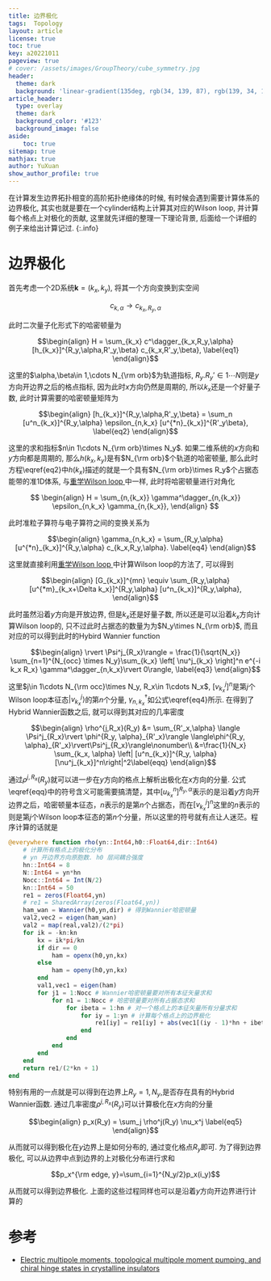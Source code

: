 ```yaml
---
title: 边界极化
tags:  Topology
layout: article
license: true
toc: true
key: a20221011
pageview: true
# cover: /assets/images/GroupTheory/cube_symmetry.jpg
header:
  theme: dark
  background: 'linear-gradient(135deg, rgb(34, 139, 87), rgb(139, 34, 139))'
article_header:
  type: overlay
  theme: dark
  background_color: '#123'
  background_image: false
aside:
    toc: true
sitemap: true
mathjax: true
author: YuXuan
show_author_profile: true
---
```

在计算发生边界拓扑相变的高阶拓扑绝缘体的时候, 有时候会遇到需要计算体系的边界极化, 其实也就是要在一个cylinder结构上计算其对应的Wilson loop, 并计算每个格点上对极化的贡献, 这里就先详细的整理一下理论背景, 后面给一个详细的例子来给出计算记过.
{:.info}
<!--more-->
# 边界极化
首先考虑一个2D系统$\mathbf{k}=(k_x,k_y)$, 将其一个方向变换到实空间

$$c_{k,\alpha}\rightarrow c_{k_x,R_y,\alpha}$$

此时二次量子化形式下的哈密顿量为

$$\begin{align}
H = \sum_{k_x} c^\dagger_{k_x,R_y,\alpha} [h_{k_x}]^{R_y,\alpha,R'_y,\beta} c_{k_x,R'_y,\beta},
\label{eq1}
\end{align}$$

这里的$\alpha,\beta\in 1,\cdots N_{\rm orb}$为轨道指标, $R_y.R_y'\in 1\cdots N$则是$y$方向开边界之后的格点指标, 因为此时$x$方向仍然是周期的, 所以$k_x$还是一个好量子数, 此时计算需要的哈密顿量矩阵为

$$\begin{align}
[h_{k_x}]^{R_y,\alpha,R'_y,\beta} = \sum_n [u^n_{k_x}]^{R_y,\alpha} \epsilon_{n,k_x} [u^{*n}_{k_x}]^{R'_y\beta},
\label{eq2}
\end{align}$$

这里的求和指标$n\in 1\cdots N_{\rm orb}\times N_y$. 如果二维系统的$x$方向和$y$方向都是周期的, 那么$h(k_x,k_y)$是有$N_{\rm orb}$个轨道的哈密顿量, 那么此时方程\eqref{eq2}中$h(k_x)$描述的就是一个具有$N_{\rm orb}\times R_y$个占据态能带的准1D体系, 与[重学Wilson loop ](https://yxli8023.github.io/2022/10/10/Wilsonloop-restudy.html)中一样, 此时将哈密顿量进行对角化

$$
\begin{align}
H = \sum_{n,{k_x}} \gamma^\dagger_{n,{k_x}} \epsilon_{n,k_x} \gamma_{n,{k_x}},
\end{align}
$$

此时准粒子算符与电子算符之间的变换关系为

$$\begin{align}
\gamma_{n,k_x} = \sum_{R_y,\alpha} [u^{*n}_{k_x}]^{R_y,\alpha} c_{k_x,R_y,\alpha}.
\label{eq4}
\end{align}$$

这里就直接利用[重学Wilson loop ](https://yxli8023.github.io/2022/10/10/Wilsonloop-restudy.html)中计算Wilson loop的方法了, 可以得到

$$\begin{align}
[G_{k_x}]^{mn} \equiv \sum_{R_y,\alpha}[u^{*m}_{k_x+\Delta k_x}]^{R_y,\alpha} [u^n_{k_x}]^{R_y,\alpha},
\end{align}$$

此时虽然沿着$y$方向是开放边界, 但是$k_x$还是好量子数, 所以还是可以沿着$k_x$方向计算Wilson loop的, 只不过此时占据态的数量为为$N_y\times N_{\rm orb}$, 而且对应的可以得到此时的Hybird Wannier function

$$\begin{align}
\rvert \Psi^j_{R_x}\rangle = \frac{1}{\sqrt{N_x}} \sum_{n=1}^{N_{occ} \times N_y}\sum_{k_x} \left[ \nu^j_{k_x} \right]^n e^{-i k_x R_x} \gamma^\dagger_{n,k_x}\rvert 0\rangle,
\label{eq3}
\end{align}$$

这里$j\in 1\cdots N_{\rm occ}\times N_y, R_x\in 1\cdots N_x$, $[v_{k_x}^j]^n$是第$j$个Wilson loop本征态$\rvert v_{k_x}^j\rangle$的第$n$个分量, $\gamma^\dagger_{n,k_x}$如公式\eqref{eq4}所示. 在得到了Hybrid Wannier函数之后, 就可以得到其对应的几率密度

$$\begin{align}
\rho^{j,R_x}(R_y) &= \sum_{R'_x,\alpha} \langle \Psi^j_{R_x}\rvert \phi^{R_y, \alpha}_{R'_x}\rangle \langle\phi^{R_y, \alpha}_{R'_x}\rvert\Psi^j_{R_x}\rangle\nonumber\\
&=\frac{1}{N_x} \sum_{k_x, \alpha} \left| [u^n_{k_x}]^{R_y, \alpha}[\nu^j_{k_x}]^n\right|^2\label{eqq}
\end{align}$$

通过$\rho^{j,R_x}(R_y)$就可以进一步在$y$方向的格点上解析出极化在$x$方向的分量. 公式\eqref{eqq}中的符号含义可能需要搞清楚，其中$[u_{k_x}^n]^{R_y,\alpha}$表示的是沿着$y$方向开边界之后，哈密顿量本征态，$n$表示的是第$n$个占据态，而在$[v_{k_x}^j]^n$这里的$n$表示的则是第$j$个Wilson loop本征态的第$n$个分量，所以这里的符号就有点让人迷茫。程序计算的话就是
```julia
@everywhere function rho(yn::Int64,h0::Float64,dir::Int64)
    # 计算所有格点上的极化分布
    # yn 开边界方向原胞数. h0 层间耦合强度
    hn::Int64 = 8
    N::Int64 = yn*hn
    Nocc::Int64 = Int(N/2)
    kn::Int64 = 50
    re1 = zeros(Float64,yn)
    # re1 = SharedArray(zeros(Float64,yn))
    ham_wan = Wannier(h0,yn,dir) # 得到Wannier哈密顿量
    val2,vec2 = eigen(ham_wan)
    val2 = map(real,val2)/(2*pi)
    for ik = -kn:kn
        kx = ik*pi/kn
        if dir == 0
            ham = openx(h0,yn,kx)
        else
            ham = openy(h0,yn,kx)
        end
        val1,vec1 = eigen(ham)
        for j1 = 1:Nocc # Wannier哈密顿量要对所有本征矢量求和
            for n1 = 1:Nocc # 哈密顿量要对所有占据态求和
                for ibeta = 1:hn # 对一个格点上的本征矢量所有分量求和
                    for iy = 1:yn # 计算每个格点上的边界极化
                        re1[iy] = re1[iy] + abs(vec1[(iy - 1)*hn + ibeta,n1]*vec2[n1,j1])^2*val2[j1]
                    end
                end
            end 
        end 
    end
    return re1/(2*kn + 1)
end
```
特别有用的一点就是可以得到在边界上$R_y=1,N_y$,是否存在具有的Hybrid Wannier函数. 通过几率密度$\rho^{j,R_x}(R_y)$可以计算极化在$x$方向的分量

$$\begin{align}
p_x(R_y) = \sum_j \rho^j(R_y) \nu_x^j 
\label{eq5}
\end{align}$$

从而就可以得到极化在$y$边界上是如何分布的, 通过变化格点$R_y$即可. 为了得到边界极化, 可以从边界中点到边界的上对极化分布进行求和

$$p_x^{\rm edge, y}=\sum_{i=1}^{N_y/2}p_x(i_y)$$

从而就可以得到边界极化. 上面的这些过程同样也可以是沿着$y$方向开边界进行计算的

# 参考
- [Electric multipole moments, topological multipole moment pumping, and chiral hinge states in crystalline insulators](https://journals.aps.org/prb/abstract/10.1103/PhysRevB.96.245115)
